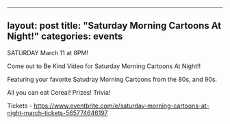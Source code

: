 ---
 layout: post
 title:  "Saturday Morning Cartoons At Night!"
 categories: events
 ---
 SATURDAY March 11 at 8PM!

 Come out to Be Kind Video for Saturday Morning Cartoons At Night!!

 Featuring your favorite Satudray Morning Cartoons from the 80s, and 90s.

 All you can eat Cereal! Prizes! Trivia!

 Tickets - https://www.eventbrite.com/e/saturday-morning-cartoons-at-night-march-tickets-565774646197
